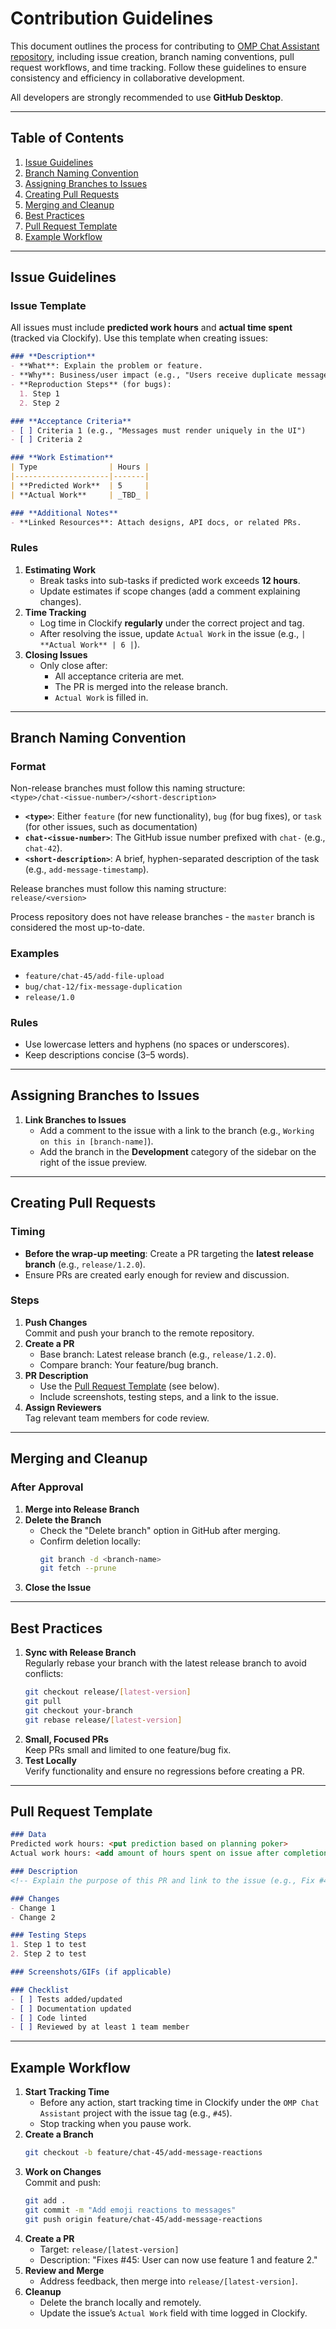 # Contribution Guidelines

This document outlines the process for contributing to [OMP Chat Assistant repository](https://github.com/OMP-Industrial-Project-Chat-Assistant/OMP-Chat-Assistant), including issue creation, branch naming conventions, pull request workflows, and time tracking. Follow these guidelines to ensure consistency and efficiency in collaborative development.

All developers are strongly recommended to use **GitHub Desktop**.

---

## Table of Contents
1. [Issue Guidelines](#issue-guidelines)
2. [Branch Naming Convention](#branch-naming-convention)
3. [Assigning Branches to Issues](#assigning-branches-to-issues)
4. [Creating Pull Requests](#creating-pull-requests)
5. [Merging and Cleanup](#merging-and-cleanup)
6. [Best Practices](#best-practices)
7. [Pull Request Template](#pull-request-template)
8. [Example Workflow](#example-workflow)

---

## Issue Guidelines <a name="issue-guidelines"></a>

### Issue Template
All issues must include **predicted work hours** and **actual time spent** (tracked via Clockify). Use this template when creating issues:

````markdown
### **Description**  
- **What**: Explain the problem or feature.  
- **Why**: Business/user impact (e.g., "Users receive duplicate messages, causing confusion").  
- **Reproduction Steps** (for bugs):  
  1. Step 1  
  2. Step 2  

### **Acceptance Criteria**  
- [ ] Criteria 1 (e.g., "Messages must render uniquely in the UI")  
- [ ] Criteria 2  

### **Work Estimation**  
| Type                | Hours |  
|---------------------|-------|  
| **Predicted Work**  | 5     |  
| **Actual Work**     | _TBD_ |  

### **Additional Notes** 
- **Linked Resources**: Attach designs, API docs, or related PRs.  
````

### Rules
1. **Estimating Work**  
   - Break tasks into sub-tasks if predicted work exceeds **12 hours**.  
   - Update estimates if scope changes (add a comment explaining changes).  
2. **Time Tracking**  
   - Log time in Clockify **regularly** under the correct project and tag.  
   - After resolving the issue, update `Actual Work` in the issue (e.g., `| **Actual Work** | 6 |`).  
3. **Closing Issues**  
   - Only close after:  
     - All acceptance criteria are met.  
     - The PR is merged into the release branch.  
     - `Actual Work` is filled in.  

---

## Branch Naming Convention <a name="branch-naming-convention"></a>

### Format  
Non-release branches must follow this naming structure:  
`<type>/chat-<issue-number>/<short-description>`  

- **`<type>`**: Either `feature` (for new functionality), `bug` (for bug fixes), or `task` (for other issues, such as documentation)
- **`chat-<issue-number>`**: The GitHub issue number prefixed with `chat-` (e.g., `chat-42`).  
- **`<short-description>`**: A brief, hyphen-separated description of the task (e.g., `add-message-timestamp`).  

Release branches must follow this naming structure:  
`release/<version>`

Process repository does not have release branches - the `master` branch is considered the most up-to-date.
### Examples  
- `feature/chat-45/add-file-upload`  
- `bug/chat-12/fix-message-duplication`  
- `release/1.0`

### Rules  
- Use lowercase letters and hyphens (no spaces or underscores).  
- Keep descriptions concise (3–5 words).  

---

## Assigning Branches to Issues <a name="assigning-branches-to-issues"></a>

1. **Link Branches to Issues**  
   - Add a comment to the issue with a link to the branch (e.g., `Working on this in [branch-name]`).  
   - Add the branch in the **Development** category of the sidebar on the right of the issue preview.  

---

## Creating Pull Requests <a name="creating-pull-requests"></a>

### Timing  
- **Before the wrap-up meeting**: Create a PR targeting the **latest release branch** (e.g., `release/1.2.0`).  
- Ensure PRs are created early enough for review and discussion.  

### Steps  
1. **Push Changes**  
   Commit and push your branch to the remote repository.  
2. **Create a PR**  
   - Base branch: Latest release branch (e.g., `release/1.2.0`).  
   - Compare branch: Your feature/bug branch.  
3. **PR Description**  
   - Use the [Pull Request Template](#pull-request-template) (see below).  
   - Include screenshots, testing steps, and a link to the issue.  
4. **Assign Reviewers**  
   Tag relevant team members for code review.  

---

## Merging and Cleanup <a name="merging-and-cleanup"></a>

### After Approval  
1. **Merge into Release Branch**  
2. **Delete the Branch**  
   - Check the "Delete branch" option in GitHub after merging.  
   - Confirm deletion locally:  
     ```bash  
     git branch -d <branch-name>  
     git fetch --prune  
     ```  
3. **Close the Issue**  

---

## Best Practices <a name="best-practices"></a>

1. **Sync with Release Branch**  
   Regularly rebase your branch with the latest release branch to avoid conflicts:  
   ```bash  
   git checkout release/[latest-version]  
   git pull  
   git checkout your-branch  
   git rebase release/[latest-version]  
   ```  
2. **Small, Focused PRs**  
   Keep PRs small and limited to one feature/bug fix.  
3. **Test Locally**  
   Verify functionality and ensure no regressions before creating a PR.  

---

## Pull Request Template <a name="pull-request-template"></a>

```markdown  
### Data  
Predicted work hours: <put prediction based on planning poker>  
Actual work hours: <add amount of hours spent on issue after completion>  

### Description  
<!-- Explain the purpose of this PR and link to the issue (e.g., Fix #45). -->  

### Changes  
- Change 1  
- Change 2  

### Testing Steps  
1. Step 1 to test  
2. Step 2 to test  

### Screenshots/GIFs (if applicable)  

### Checklist  
- [ ] Tests added/updated  
- [ ] Documentation updated  
- [ ] Code linted  
- [ ] Reviewed by at least 1 team member  
```  

---

## Example Workflow <a name="example-workflow"></a>

1. **Start Tracking Time**  
   - Before any action, start tracking time in Clockify under the `OMP Chat Assistant` project with the issue tag (e.g., `#45`).  
   - Stop tracking when you pause work.  
2. **Create a Branch**  
   ```bash  
   git checkout -b feature/chat-45/add-message-reactions  
   ```  
3. **Work on Changes**  
   Commit and push:  
   ```bash  
   git add .  
   git commit -m "Add emoji reactions to messages"  
   git push origin feature/chat-45/add-message-reactions  
   ```  
4. **Create a PR**  
   - Target: `release/[latest-version]`  
   - Description: "Fixes #45: User can now use feature 1 and feature 2."  
5. **Review and Merge**  
   - Address feedback, then merge into `release/[latest-version]`.  
6. **Cleanup**  
   - Delete the branch locally and remotely.  
   - Update the issue’s `Actual Work` field with time logged in Clockify.  
